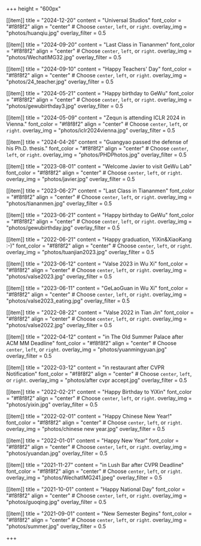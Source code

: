 +++
height = "600px"


[[item]]
    title = "2024-12-20"
    content = "Universal Studios"
    font_color = "#f8f8f2"
    align = "center"  # Choose `center`, `left`, or `right`.
    overlay_img = "photos/huanqiu.jpg"
    overlay_filter = 0.5

[[item]]
    title = "2024-09-20"
    content = "Last Class in Tiananmen"
    font_color = "#f8f8f2"
    align = "center"  # Choose `center`, `left`, or `right`.
    overlay_img = "photos/WechatIMG32.jpg"
    overlay_filter = 0.5

[[item]]
    title = "2024-09-10"
    content = "Happy Teachers' Day"
    font_color = "#f8f8f2"
    align = "center"  # Choose `center`, `left`, or `right`.
    overlay_img = "photos/24_teacher.jpg"
    overlay_filter = 0.5

[[item]]
    title = "2024-05-21"
    content = "Happy birthday to GeWu"
    font_color = "#f8f8f2"
    align = "center"  # Choose `center`, `left`, or `right`.
    overlay_img = "photos/gewubirthday3.jpg"
    overlay_filter = 0.5

[[item]]
    title = "2024-05-09"
    content = "Zequn is attending ICLR 2024 in Vienna."
    font_color = "#f8f8f2"
    align = "center"  # Choose `center`, `left`, or `right`.
    overlay_img = "photos/iclr2024vienna.jpg"
    overlay_filter = 0.5

[[item]]
    title = "2024-04-26"
    content = "Guangyao passed the defense of his Ph.D. thesis."
    font_color = "#f8f8f2"
    align = "center"  # Choose `center`, `left`, or `right`.
    overlay_img = "photos/PHDPhotos.jpg"
    overlay_filter = 0.5

[[item]]
    title = "2023-08-01"
    content = "Welcome Javier to visit GeWu Lab"
    font_color = "#f8f8f2"
    align = "center"  # Choose `center`, `left`, or `right`.
    overlay_img = "photos/javier.jpg"
    overlay_filter = 0.5

[[item]]
    title = "2023-06-27"
    content = "Last Class in Tiananmen"
    font_color = "#f8f8f2"
    align = "center"  # Choose `center`, `left`, or `right`.
    overlay_img = "photos/tiananmen.jpg"
    overlay_filter = 0.5

[[item]]
    title = "2023-06-21"
    content = "Happy birthday to GeWu"
    font_color = "#f8f8f2"
    align = "center"  # Choose `center`, `left`, or `right`.
    overlay_img = "photos/gewubirthday.jpg"
    overlay_filter = 0.5

[[item]]
    title = "2022-06-21"
    content = "Happy graduation, YiXin&XiaoKang :-)"
    font_color = "#f8f8f2"
    align = "center"  # Choose `center`, `left`, or `right`.
    overlay_img = "photos/tuanjian2023.jpg"
    overlay_filter = 0.5

[[item]]
    title = "2023-06-12"
    content = "Valse 2023 in Wu Xi"
    font_color = "#f8f8f2"
    align = "center"  # Choose `center`, `left`, or `right`.
    overlay_img = "photos/valse2023.jpg"
    overlay_filter = 0.5

[[item]]
    title = "2023-06-11"
    content = "GeLaoGuan in Wu Xi"
    font_color = "#f8f8f2"
    align = "center"  # Choose `center`, `left`, or `right`.
    overlay_img = "photos/valse2023_eating.jpg"
    overlay_filter = 0.5

[[item]]
    title = "2022-08-22"
    content = "Valse 2022 in Tian Jin"
    font_color = "#f8f8f2"
    align = "center"  # Choose `center`, `left`, or `right`.
    overlay_img = "photos/valse2022.jpg"
    overlay_filter = 0.5


[[item]]
    title = "2022-04-12"
    content = "in The Old Summer Palace after ACM MM Deadline"
    font_color = "#f8f8f2"
    align = "center"  # Choose `center`, `left`, or `right`.
    overlay_img = "photos/yuanmingyuan.jpg"
    overlay_filter = 0.5

[[item]]
    title = "2022-03-12"
    content = "in restaurant after CVPR Notification"
    font_color = "#f8f8f2"
    align = "center"  # Choose `center`, `left`, or `right`.
    overlay_img = "photos/after cvpr accept.jpg"
    overlay_filter = 0.5


[[item]]
    title = "2022-02-21"
    content = "Happy Birthday to YiXin"
    font_color = "#f8f8f2"
    align = "center"  # Choose `center`, `left`, or `right`.
    overlay_img = "photos/yixin.jpg"
    overlay_filter = 0.5

[[item]]
    title = "2022-02-01"
    content = "Happy Chinese New Year!"
    font_color = "#f8f8f2"
    align = "center"  # Choose `center`, `left`, or `right`.
    overlay_img = "photos/chinese new year.jpg"
    overlay_filter = 0.5

[[item]]
    title = "2022-01-01"
    content = "Happy New Year"
    font_color = "#f8f8f2"
    align = "center"  # Choose `center`, `left`, or `right`.
    overlay_img = "photos/yuandan.jpg"
    overlay_filter = 0.5

[[item]]
    title = "2021-11-27"
    content = "in Lush Bar after CVPR Deadline"
    font_color = "#f8f8f2"
    align = "center"  # Choose `center`, `left`, or `right`.
    overlay_img = "photos/WechatIMG241.jpeg"
    overlay_filter = 0.5

[[item]]
    title = "2021-10-01"
    content = "Happy National Day"
    font_color = "#f8f8f2"
    align = "center"  # Choose `center`, `left`, or `right`.
    overlay_img = "photos/guoqing.jpg"
    overlay_filter = 0.5

[[item]]
    title = "2021-09-01"
    content = "New Semester Begins"
    font_color = "#f8f8f2"
    align = "center"  # Choose `center`, `left`, or `right`.
    overlay_img = "photos/summer.jpg"
    overlay_filter = 0.5

+++
